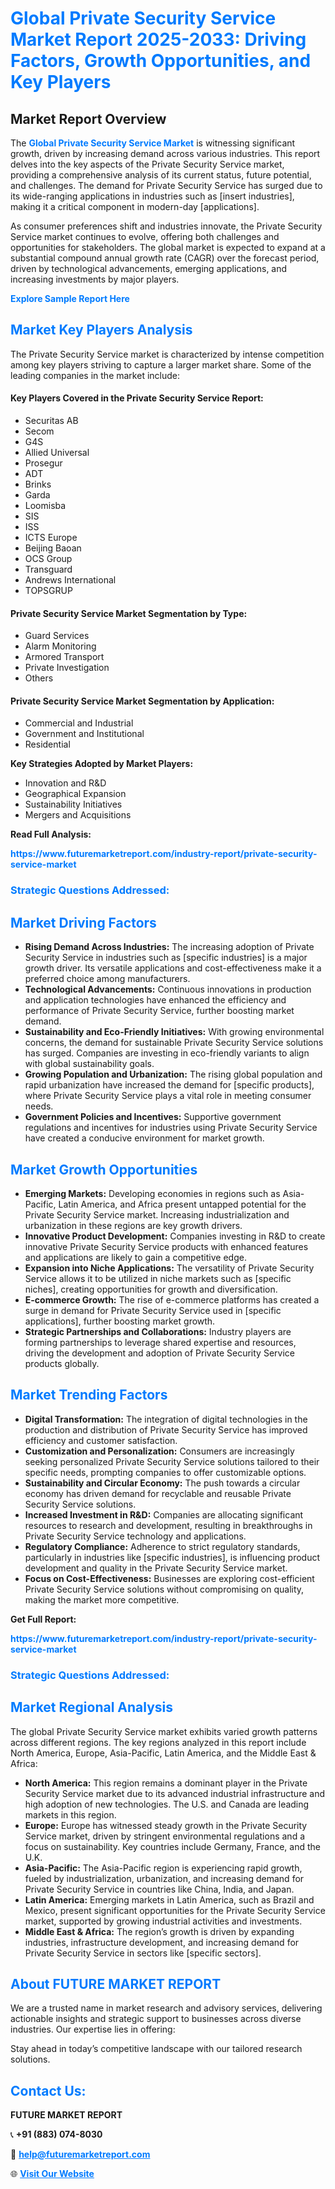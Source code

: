 <h1 style="color: #007BFF;">Global Private Security Service Market Report 2025-2033: Driving Factors, Growth Opportunities, and Key Players</h1>

<section id="overview">
<h2>Market Report Overview</h2>
<p>The <a href="https://www.futuremarketreport.com/industry-report/private-security-service-market" style="color: #007BFF; text-decoration: none;"><strong>Global Private Security Service Market</strong></a> is witnessing significant growth, driven by increasing demand across various industries. This report delves into the key aspects of the Private Security Service market, providing a comprehensive analysis of its current status, future potential, and challenges. The demand for Private Security Service has surged due to its wide-ranging applications in industries such as [insert industries], making it a critical component in modern-day [applications].</p>
<p>As consumer preferences shift and industries innovate, the Private Security Service market continues to evolve, offering both challenges and opportunities for stakeholders. The global market is expected to expand at a substantial compound annual growth rate (CAGR) over the forecast period, driven by technological advancements, emerging applications, and increasing investments by major players.</p>
</section>

<section id="overview">
<p><a href="https://www.futuremarketreport.com/request-sample/reportId=27132" style="color: #007BFF; text-decoration: none;"><strong>Explore Sample Report Here</strong></a></p>
</section>

<section id="key-players">
<h2 style="color: #007BFF;">Market Key Players Analysis</h2>
<p>The Private Security Service market is characterized by intense competition among key players striving to capture a larger market share. Some of the leading companies in the market include:</p>
<h4>Key Players Covered in the Private Security Service Report:</h4>
<ul><li>Securitas AB</li><li>Secom</li><li>G4S</li><li>Allied Universal</li><li>Prosegur</li><li>ADT</li><li>Brinks</li><li>Garda</li><li>Loomisba</li><li>SIS</li><li>ISS</li><li>ICTS Europe</li><li>Beijing Baoan</li><li>OCS Group</li><li>Transguard</li><li>Andrews International</li><li>TOPSGRUP</li></ul>
<h4>Private Security Service Market Segmentation by Type:</h4>
<ul><li>Guard Services</li><li>Alarm Monitoring</li><li>Armored Transport</li><li>Private Investigation</li><li>Others</li></ul>

<h4>Private Security Service Market Segmentation by Application:</h4>
<ul><li>Commercial and Industrial</li><li>Government and Institutional</li><li>Residential</li></ul>
<p><strong>Key Strategies Adopted by Market Players:</strong></p>
<ul>
<li>Innovation and R&D</li>
<li>Geographical Expansion</li>
<li>Sustainability Initiatives</li>
<li>Mergers and Acquisitions</li>
</ul>
</section>

<section>
<p><strong>Read Full Analysis: </strong></p><a href="https://www.futuremarketreport.com/industry-report/private-security-service-market" style="color: #007BFF; text-decoration: none;"><strong>https://www.futuremarketreport.com/industry-report/private-security-service-market</strong></a>
<h3 style="color: #007BFF;">Strategic Questions Addressed:</h3>
</section>

<section id="driving-factors">
<h2 style="color: #007BFF;">Market Driving Factors</h2>
<ul>
<li><strong>Rising Demand Across Industries:</strong> The increasing adoption of Private Security Service in industries such as [specific industries] is a major growth driver. Its versatile applications and cost-effectiveness make it a preferred choice among manufacturers.</li>
<li><strong>Technological Advancements:</strong> Continuous innovations in production and application technologies have enhanced the efficiency and performance of Private Security Service, further boosting market demand.</li>
<li><strong>Sustainability and Eco-Friendly Initiatives:</strong> With growing environmental concerns, the demand for sustainable Private Security Service solutions has surged. Companies are investing in eco-friendly variants to align with global sustainability goals.</li>
<li><strong>Growing Population and Urbanization:</strong> The rising global population and rapid urbanization have increased the demand for [specific products], where Private Security Service plays a vital role in meeting consumer needs.</li>
<li><strong>Government Policies and Incentives:</strong> Supportive government regulations and incentives for industries using Private Security Service have created a conducive environment for market growth.</li>
</ul>
</section>

<section id="growth-opportunities">
<h2 style="color: #007BFF;">Market Growth Opportunities</h2>
<ul>
<li><strong>Emerging Markets:</strong> Developing economies in regions such as Asia-Pacific, Latin America, and Africa present untapped potential for the Private Security Service market. Increasing industrialization and urbanization in these regions are key growth drivers.</li>
<li><strong>Innovative Product Development:</strong> Companies investing in R&D to create innovative Private Security Service products with enhanced features and applications are likely to gain a competitive edge.</li>
<li><strong>Expansion into Niche Applications:</strong> The versatility of Private Security Service allows it to be utilized in niche markets such as [specific niches], creating opportunities for growth and diversification.</li>
<li><strong>E-commerce Growth:</strong> The rise of e-commerce platforms has created a surge in demand for Private Security Service used in [specific applications], further boosting market growth.</li>
<li><strong>Strategic Partnerships and Collaborations:</strong> Industry players are forming partnerships to leverage shared expertise and resources, driving the development and adoption of Private Security Service products globally.</li>
</ul>
</section>

<section id="trending-factors">
<h2 style="color: #007BFF;">Market Trending Factors</h2>
<ul>
<li><strong>Digital Transformation:</strong> The integration of digital technologies in the production and distribution of Private Security Service has improved efficiency and customer satisfaction.</li>
<li><strong>Customization and Personalization:</strong> Consumers are increasingly seeking personalized Private Security Service solutions tailored to their specific needs, prompting companies to offer customizable options.</li>
<li><strong>Sustainability and Circular Economy:</strong> The push towards a circular economy has driven demand for recyclable and reusable Private Security Service solutions.</li>
<li><strong>Increased Investment in R&D:</strong> Companies are allocating significant resources to research and development, resulting in breakthroughs in Private Security Service technology and applications.</li>
<li><strong>Regulatory Compliance:</strong> Adherence to strict regulatory standards, particularly in industries like [specific industries], is influencing product development and quality in the Private Security Service market.</li>
<li><strong>Focus on Cost-Effectiveness:</strong> Businesses are exploring cost-efficient Private Security Service solutions without compromising on quality, making the market more competitive.</li>
</ul>
</section>

<section>
<p><strong>Get Full Report: </strong></p><a href="https://www.futuremarketreport.com/industry-report/private-security-service-market" style="color: #007BFF; text-decoration: none;"><strong>https://www.futuremarketreport.com/industry-report/private-security-service-market</strong></a>
<h3 style="color: #007BFF;">Strategic Questions Addressed:</h3>
</section>


<section id="regional-analysis">
<h2 style="color: #007BFF;">Market Regional Analysis</h2>
<p>The global Private Security Service market exhibits varied growth patterns across different regions. The key regions analyzed in this report include North America, Europe, Asia-Pacific, Latin America, and the Middle East & Africa:</p>
<ul>
<li><strong>North America:</strong> This region remains a dominant player in the Private Security Service market due to its advanced industrial infrastructure and high adoption of new technologies. The U.S. and Canada are leading markets in this region.</li>
<li><strong>Europe:</strong> Europe has witnessed steady growth in the Private Security Service market, driven by stringent environmental regulations and a focus on sustainability. Key countries include Germany, France, and the U.K.</li>
<li><strong>Asia-Pacific:</strong> The Asia-Pacific region is experiencing rapid growth, fueled by industrialization, urbanization, and increasing demand for Private Security Service in countries like China, India, and Japan.</li>
<li><strong>Latin America:</strong> Emerging markets in Latin America, such as Brazil and Mexico, present significant opportunities for the Private Security Service market, supported by growing industrial activities and investments.</li>
<li><strong>Middle East & Africa:</strong> The region’s growth is driven by expanding industries, infrastructure development, and increasing demand for Private Security Service in sectors like [specific sectors].</li>
</ul>
</section>

<footer>
<h2 style="color: #007BFF;">About FUTURE MARKET REPORT</h2>
<p>We are a trusted name in market research and advisory services, delivering actionable insights and strategic support to businesses across diverse industries. Our expertise lies in offering:</p>

<p>Stay ahead in today’s competitive landscape with our tailored research solutions.</p>

<h2 style="color: #007BFF;">Contact Us:</h2>
<p><strong>FUTURE MARKET REPORT</strong></p>
<p>📞 <strong>+91 (883) 074-8030</strong></p>
<p>📧 <strong><a href="mailto:help@futuremarketreport.com" style="color: #007BFF;">help@futuremarketreport.com</a></strong></p>
<p>🌐 <strong><a href="https://www.futuremarketreport.com/" style="color: #007BFF;">Visit Our Website</a></strong></p>
</footer>